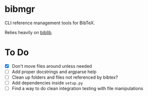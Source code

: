 # bibmgr

CLI reference management tools for BibTeX.

Relies heavily on [biblib](https://github.com/aclements/biblib).

# To Do

- [x] Don't move files around unless needed
- [ ] Add proper docstrings and argparse help
- [ ] Clean up folders and files not referenced by bibtex?
- [ ] Add dependencies inside `setup.py`
- [ ] Find a way to do clean integration testing with file manipulations
